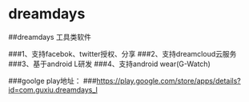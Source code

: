 # dreamdays
##dreamdays 工具类软件 

###1、支持facebok、twitter授权、分享
###2、支持dreamcloud云服务
###3、基于android L研发
###4、支持android wear(G-Watch)


###goolge play地址：
###https://play.google.com/store/apps/details?id=com.guxiu.dreamdays_l
